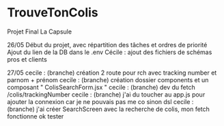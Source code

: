 # TrouveTonColis
Projet Final La Capsule

26/05
Début du projet, avec répartition des tâches et ordres de priorité
Ajout du lien de la DB dans le .env 
Cécile : ajout des fichiers de schémas pros et clients

27/05
cecile :  (branche) création 2 route pour rch avec tracking number et parnom + prénom
cecile :  (branche) création dossier components et un composant " ColisSearchForm.jsx "
cecile : (branche) dev du fetch /colis/trackingNumber
cecile : (branche) j'ai du toucher au app.js pour ajouter la connexion car je ne pouvais pas me co sinon dsl
cecile : (branche) j'ai créer SearchScreen avec la recherche de colis, mon fetch fonctionne ok tester
